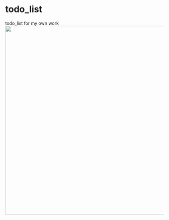 # todo_list
todo_list for my own work  
<img src="https://user-images.githubusercontent.com/60743930/81032921-9dcaaf00-8ecc-11ea-8f66-e225345b27ed.png" width="600px">
